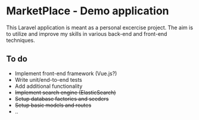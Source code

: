 # MarketPlace - Demo application

This Laravel application is meant as a personal excercise project. The aim is to utilize and  improve my skills in various back-end and front-end techniques.

## To do

- Implement front-end framework (Vue.js?)
- Write unit/end-to-end tests
- Add additional functionality
- ~~Implement search engine (ElasticSearch)~~
- ~~Setup database factories and seeders~~
- ~~Setup basic models and routes~~
- ..